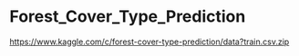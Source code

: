 Forest_Cover_Type_Prediction
======
https://www.kaggle.com/c/forest-cover-type-prediction/data?train.csv.zip
